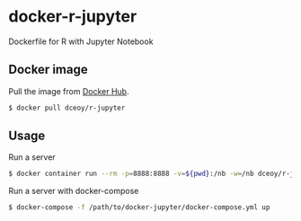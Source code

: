 docker-r-jupyter
================

Dockerfile for R with Jupyter Notebook

Docker image
------------

Pull the image from [Docker Hub](https://hub.docker.com/r/dceoy/r-jupyter/).

```sh
$ docker pull dceoy/r-jupyter
```

Usage
-----

Run a server

```sh
$ docker container run --rm -p=8888:8888 -v=${pwd}:/nb -w=/nb dceoy/r-jupyter
```

Run a server with docker-compose

```sh
$ docker-compose -f /path/to/docker-jupyter/docker-compose.yml up
```
